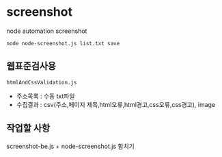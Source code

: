 # screenshot
node automation screenshot 

```node node-screenshot.js list.txt save```


## 웹표준검사용
```htmlAndCssValidation.js```

* 주소목록 : 수동 txt파일
* 수집결과 :  csv(주소,페이지 제목,html오류,html경고,css오류,css경고), image


## 작업할 사항
screenshot-be.js + node-screenshot.js 합치기
